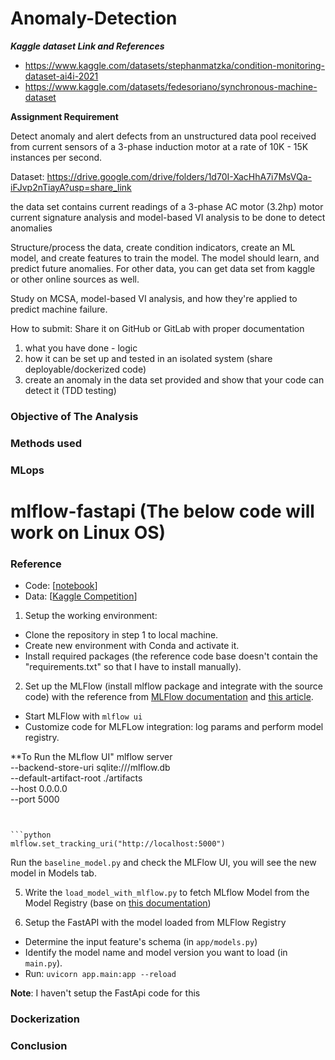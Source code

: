 # Anomaly-Detection

***Kaggle dataset Link and References***
- https://www.kaggle.com/datasets/stephanmatzka/condition-monitoring-dataset-ai4i-2021
- https://www.kaggle.com/datasets/fedesoriano/synchronous-machine-dataset

**Assignment Requirement**

Detect anomaly and alert defects from an unstructured data pool received from current sensors of a 3-phase induction motor at a rate of 10K - 15K instances per second. 

Dataset:
https://drive.google.com/drive/folders/1d70I-XacHhA7i7MsVQa-iFJvp2nTiayA?usp=share_link

the data set contains current readings of a 3-phase AC motor (3.2hp) 
motor current signature analysis and model-based VI analysis to be done to detect anomalies 

Structure/process the data, create condition indicators, create an ML model, and create features to train the model.  The model should learn, and predict future anomalies. 
For other data, you can get data set from kaggle or other online sources as well.

Study on MCSA, model-based VI analysis, and how they're applied to predict machine failure.

How to submit:
Share it on GitHub or GitLab with proper documentation 
1. what you have done - logic
2. how it can be set up and tested in an isolated system (share deployable/dockerized code)
3. create an anomaly in the data set provided and show that your code can detect it (TDD testing)

### Objective of The Analysis


### Methods used


### MLops
# mlflow-fastapi (The below code will work on Linux OS)

### Reference
- Code: [[notebook](https://github.com/kennethleungty/End-to-End-AutoML-Insurance/tree/main/notebooks)]
- Data: [[Kaggle Competition](https://www.kaggle.com/datasets/kumarajarshi/life-expectancy-who?resource=download)]

1. Setup the working environment:
- Clone the repository in step 1 to local machine.
- Create new environment with Conda and activate it.
- Install required packages (the reference code base doesn't contain the "requirements.txt" so that I have to install manually).

2. Set up the MLFlow (install mlflow package and integrate with the source code) with the reference from [MLFlow documentation](https://www.mlflow.org/docs/latest/model-registry.html) and [this article](https://towardsdatascience.com/end-to-end-automl-train-and-serve-with-h2o-mlflow-fastapi-and-streamlit-5d36eedfe606).
- Start MLFlow with `mlflow ui`
- Customize code for MLFLow integration: log params and perform model registry.

**To Run the MLflow UI"
mlflow server \
       --backend-store-uri sqlite:///mlflow.db \
       --default-artifact-root ./artifacts \
       --host 0.0.0.0 \
       --port 5000
   ```
   
 
   ```python
   mlflow.set_tracking_uri("http://localhost:5000")
   ```
   
   Run the `baseline_model.py` and check the MLFlow UI, you will see the new model in Models tab. 

5. Write the `load_model_with_mlflow.py` to fetch MLflow Model from the Model Registry (base on [this documentation](https://mlflow.org/docs/latest/model-registry.html#fetching-an-mlflow-model-from-the-model-registry)) 

6. Setup the FastAPI with the model loaded from MLFlow Registry

* Determine the input feature's schema (in `app/models.py`)
* Identify the model name and model version you want to load (in `main.py`).
* Run: `uvicorn app.main:app --reload`

**Note**: I haven't setup the FastApi code for this

### Dockerization



### Conclusion
